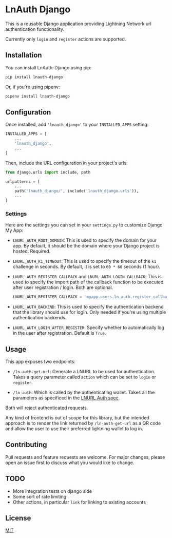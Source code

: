 # LnAuth Django

This is a reusable Django application providing Lightning Network url authentication functionality.

Currently only `login` and `register` actions are supported.

## Installation

You can install LnAuth-Django using pip:

```bash
pip install lnauth-django
```

Or, if you're using pipenv:

```bash
pipenv install lnauth-django
```

## Configuration

Once installed, add `'lnauth_django'` to your `INSTALLED_APPS` setting:

```python
INSTALLED_APPS = [
    ...
    'lnauth_django',
    ...
]
```

Then, include the URL configuration in your project's urls:

```python
from django.urls import include, path

urlpatterns = [
    ...
    path('lnauth_django/', include('lnauth_django.urls')),
    ...
]
```

### Settings

Here are the settings you can set in your `settings.py` to customize Django My App:

- `LNURL_AUTH_ROOT_DOMAIN`: This is used to specify the domain for your app. By default, it should be the domain where your Django project is hosted. Required.

- `LNURL_AUTH_K1_TIMEOUT`: This is used to specify the timeout of the `k1` challenge in seconds. By default, it is set to `60 * 60` seconds (1 hour).

- `LNURL_AUTH_REGISTER_CALLBACK` and `LNURL_AUTH_LOGIN_CALLBACK`: This is used to specify the import path of the callback function to be executed after user registration / login. Both are optional.

    ```python
    LNURL_AUTH_REGISTER_CALLBACK = 'myapp.users.ln_auth.register_callback'
    ```

- `LNURL_AUTH_BACKEND`: This is used to specify the authentication backend that the library should use for login. Only needed if you're using multiple authentication backends.

- `LNURL_AUTH_LOGIN_AFTER_REGISTER`: Specify whether to automatically log in the user after registration. Default is `True`.


## Usage

This app exposes two endpoints:

- `/ln-auth-get-url`: Generate a LNURL to be used for authentication. Takes a query parameter called `action` which can be set to `login` or `register`.

- `/ln-auth`: Which is called by the authenticating wallet. Takes all the parameters as specificed in the [LNURL Auth spec](https://github.com/lnurl/luds/blob/luds/04.md).

Both will reject authenticated requests.

Any kind of frontend is out of scope for this library, but the intended approach is to render the link returned by `/ln-auth-get-url` as a QR code and allow the user to use their preferred lightning wallet to log in.

## Contributing

Pull requests and feature requests are welcome. For major changes, please open an issue first to discuss what you would like to change.

## TODO

- More integration tests on django side
- Some sort of rate limiting
- Other actions, in particular `link` for linking to existing accounts
## License

[MIT](https://choosealicense.com/licenses/mit/)
